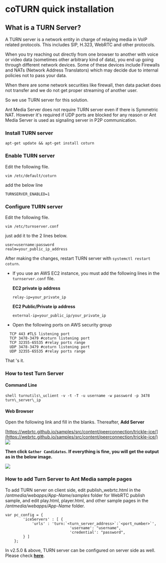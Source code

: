 # coTURN quick installation

What is a TURN Server?
----------------------

A TURN server is a network entity in charge of relaying media in VoIP related protocols. This includes SIP, H.323, WebRTC and other protocols.

When you try reaching out directly from one browser to another with voice or video data (sometimes other arbitrary kind of data), you end up going through different network devices. Some of these devices include Firewalls and NATs (Network Address Translators) which may decide due to internal policies not to pass your data.

When there are some network securities like firewall, then data packet does not transfer and we do not get proper streaming of another user.

So we use TURN server for this solution.

Ant Media Server does not require TURN server even if there is Symmetric NAT. However it's required if UDP ports are blocked for any reason or Ant Media Server is used as signaling server in P2P communication.

### Install TURN server

```apt-get update && apt-get install coturn```

### Enable TURN server

Edit the following file.

```vim /etc/default/coturn```

add the below line

```TURNSERVER_ENABLED=1```

### Configure TURN server

Edit the following file.

```vim /etc/turnserver.conf```

just add it to the 2 lines below.

```
user=username:password
realm=your_public_ip_address
```

After making the changes, restart TURN server with ```systemctl restart coturn```.

* If you use an AWS EC2 instance, you must add the following lines in the ```turnserver.conf``` file.

  **EC2 private ip address**

  ```relay-ip=your_private_ip```

  **EC2 Public/Private ip address**

  ```external-ip=your_public_ip/your_private_ip```

* Open the following ports on AWS security group

```
  TCP 443 #TLS listening port
  TCP 3478-3479 #coturn listening port
  TCP 32355-65535 #relay ports range
  UDP 3478-3479 #coturn listening port
  UDP 32355-65535 #relay ports range
```

That 's it.

### How to test Turn Server

#### Command Line

```shell turnutils\_uclient -v -t -T -u username -w password -p 3478 turn\_server\_ip```

#### Web Browser

Open the following link and fill in the blanks. Thereafter, **Add Server**

[https://webrtc.github.io/samples/src/content/peerconnection/trickle-ice/](https://webrtc.github.io/samples/src/content/peerconnection/trickle-ice/)
![](@site/static/img/turn1.png)

**Then click ```Gather Candidates```. If everything is fine, you will get the output as in the below image.**

![](https://raw.githubusercontent.com/wiki/ant-media/Ant-Media-Server/images/turn3.png)

### How to add Turn Server to Ant Media sample pages

To add TURN server on client side, edit publish_webrtc.html in the _/antmedia/webapps/App-Name/samples_ folder for WebRTC publish sample, and edit play.html, player.html, and other sample pages in the _/antmedia/webapps/App-Name_ folder.

```
var pc_config = {
		'iceServers' : [ {
			'urls' : 'turn:`<turn_server_address>`:`<port_number>`',
                             'username': "username",
                             'credential': "password",
		} ]
	};
```

In v2.5.0 & above, TURN server can be configured on server side as well. Please check [**here**](https://antmedia.io/docs/guides/configuration-and-testing/Configuring-STUN-addresses/#configuring-for-ant-media-244-and-later-versions).
